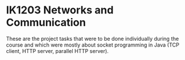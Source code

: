 # IK1203 Networks and Communication
These are the project tasks that were to be done individually during the course and
which were mostly about socket programming in Java (TCP client, HTTP server, parallel HTTP server).
